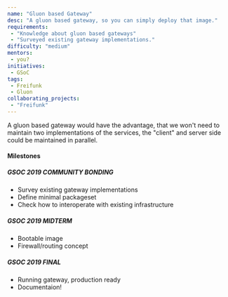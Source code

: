 ```yaml
---
name: "Gluon based Gateway"
desc: "A gluon based gateway, so you can simply deploy that image."
requirements:
 - "Knowledge about gluon based gateways"
 - "Surveyed existing gateway implementations."
difficulty: "medium"
mentors:
 - you?
initiatives:
 - GSoC
tags:
 - Freifunk
 - Gluon
collaborating_projects:
 - "Freifunk"
---
```


A gluon based gateway would have the advantage, that we won't need to maintain
two implementations of the services, the "client" and server side could be
maintained in parallel.

#### Milestones

##### GSOC 2019 COMMUNITY BONDING

* Survey existing gateway implementations
* Define minimal packageset
* Check how to interoperate with existing infrastructure

##### GSOC 2019 MIDTERM

* Bootable image
* Firewall/routing concept


##### GSOC 2019 FINAL

* Running gateway, production ready
* Documentaion!
